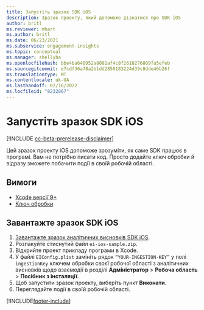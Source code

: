 ```yaml
---
title: Запустіть зразок SDK iOS
description: Зразок проекту, який допоможе дізнатися про SDK iOS
author: britl
ms.reviewer: mhart
ms.author: britl
ms.date: 06/23/2021
ms.subservice: engagement-insights
ms.topic: conceptual
ms.manager: shellyha
ms.openlocfilehash: bbe4ba648952a8081af4c8f2610276809fa5efeb
ms.sourcegitcommit: e7cdf36a78a2b1dd2850183224d39c8dde46b26f
ms.translationtype: MT
ms.contentlocale: uk-UA
ms.lasthandoff: 02/16/2022
ms.locfileid: "8232867"
---
```

# <a name="run-the-ios-sdk-sample"></a>Запустіть зразок SDK iOS

[!INCLUDE [cc-beta-prerelease-disclaimer](includes/cc-beta-prerelease-disclaimer.md)]

Цей зразок проекту iOS допоможе зрозуміти, як саме SDK працює в програмі. Вам не потрібно писати код. Просто додайте ключ обробки й відразу зможете побачити події в своїй робочій області.

## <a name="prerequisites"></a>Вимоги

- [Xcode версії 9+](https://developer.apple.com/xcode/downloads/)
- [Ключ обробки](get-started-ios.md)

## <a name="download-the-ios-sdk-sample"></a>Завантажте зразок SDK iOS

1. [Завантажте зразок аналітичних висновків SDK iOS](https://download.pi.dynamics.com/sdk/EI-SDKs/ei-ios-sample.zip).
1. Розпакуйте стиснутий файл `ei-ios-sample.zip`.
1. Відкрийте проект прикладу програми в Xcode.
1. У файлі `EIConfig.plist` замініть рядок `“YOUR-INGESTION-KEY”` у полі `ingestionKey` ключем обробки своєї робочої області з аналітичних висновків щодо взаємодії в розділі **Адміністратор** > **Робоча область** > **Посібник з інсталяції**.
1. Щоб запустити зразок проекту, виберіть пункт **Виконати**.
1. Переглядайте події в своїй робочій області.

[!INCLUDE[footer-include](../includes/footer-banner.md)]
